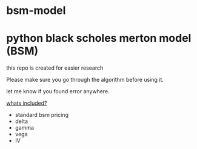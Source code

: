 # bsm-model
<h1>python black scholes merton model (BSM)</h1>

<p>this repo is created for easier research</p>

<p>Please make sure you go through the algorithm before using it.</p>
<p>let me know if you found error anywhere.</p>

<p><u>whats included?</u></p>
<ul>
  <li>standard bsm pricing</li>
  <li>delta</li>
  <li>gamma</li>
  <li>vega</li>
  <li>IV</li>
</ul>
